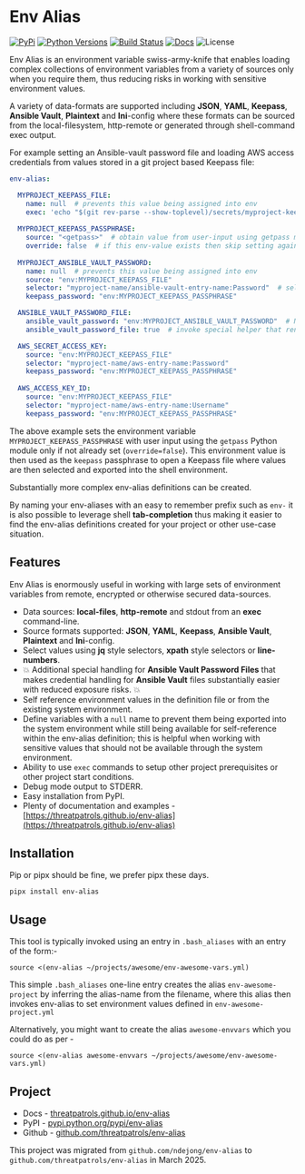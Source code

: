 # Env Alias

[![PyPi](https://img.shields.io/pypi/v/env-alias.svg)](https://pypi.python.org/pypi/env-alias/)
[![Python Versions](https://img.shields.io/pypi/pyversions/env-alias.svg)](https://github.com/threatpatrols/env-alias/)
[![Build Status](https://github.com/threatpatrols/env-alias/actions/workflows/build-tests.yml/badge.svg)](https://github.com/threatpatrols/env-alias/actions/workflows/build-tests.yml)
[![Docs](https://img.shields.io/readthedocs/env-alias)](https://threatpatrols.github.io/env-alias)
![License](https://img.shields.io/github/license/threatpatrols/env-alias.svg)

Env Alias is an environment variable swiss-army-knife that enables loading complex collections 
of environment variables from a variety of sources only when you require them, thus reducing risks 
in working with sensitive environment values.

A variety of data-formats are supported including **JSON**, **YAML**, **Keepass**, **Ansible Vault**, 
**Plaintext** and **Ini**-config where these formats can be sourced from the local-filesystem, 
http-remote or generated through shell-command exec output.

For example setting an Ansible-vault password file and loading AWS access credentials from values stored 
in a git project based Keepass file: 
```yaml
env-alias:

  MYPROJECT_KEEPASS_FILE:
    name: null  # prevents this value being assigned into env
    exec: 'echo "$(git rev-parse --show-toplevel)/secrets/myproject-keepass.kdbx"'
  
  MYPROJECT_KEEPASS_PASSPHRASE:
    source: "<getpass>"  # obtain value from user-input using getpass method
    override: false  # if this env-value exists then skip setting again
    
  MYPROJECT_ANSIBLE_VAULT_PASSWORD:
    name: null  # prevents this value being assigned into env
    source: "env:MYPROJECT_KEEPASS_FILE"
    selector: "myproject-name/ansible-vault-entry-name:Password"  # select an item from Keepass file
    keepass_password: "env:MYPROJECT_KEEPASS_PASSPHRASE"

  ANSIBLE_VAULT_PASSWORD_FILE:
    ansible_vault_password: "env:MYPROJECT_ANSIBLE_VAULT_PASSWORD"  # NB: see docs how this gets managed
    ansible_vault_password_file: true  # invoke special helper that renders an Ansible Vault password file

  AWS_SECRET_ACCESS_KEY:
    source: "env:MYPROJECT_KEEPASS_FILE"
    selector: "myproject-name/aws-entry-name:Password"
    keepass_password: "env:MYPROJECT_KEEPASS_PASSPHRASE"
    
  AWS_ACCESS_KEY_ID:
    source: "env:MYPROJECT_KEEPASS_FILE"
    selector: "myproject-name/aws-entry-name:Username"
    keepass_password: "env:MYPROJECT_KEEPASS_PASSPHRASE"

```

The above example sets the environment variable `MYPROJECT_KEEPASS_PASSPHRASE` with user input using 
the `getpass` Python module only if not already set (`override=false`).  This environment value is then 
used as the `keepass` passphrase to open a Keepass file where values are then selected and exported 
into the shell environment.

Substantially more complex env-alias definitions can be created.

By naming your env-aliases with an easy to remember prefix such as `env-` it is also possible to 
leverage shell **tab-completion** thus making it easier to find the env-alias definitions created 
for your project or other use-case situation.

## Features
Env Alias is enormously useful in working with large sets of environment variables from remote, encrypted 
or otherwise secured data-sources.
 
* Data sources: **local-files**, **http-remote** and stdout from an **exec** command-line.
* Source formats supported: **JSON**, **YAML**, **Keepass**, **Ansible Vault**, **Plaintext** and **Ini**-config.
* Select values using **jq** style selectors, **xpath** style selectors or **line-numbers**.
* 💥 Additional special handling for **Ansible Vault Password Files** that makes credential handling for **Ansible Vault** files substantially easier with reduced exposure risks. 💥     
* Self reference environment values in the definition file or from the existing system environment.
* Define variables with a `null` name to prevent them being exported into the system environment while still being available for self-reference within the env-alias definition; this is helpful when working with sensitive values that should not be available through the system environment.
* Ability to use `exec` commands to setup other project prerequisites or other project start conditions.
* Debug mode output to STDERR.
* Easy installation from PyPI.
* Plenty of documentation and examples - [https://threatpatrols.github.io/env-alias](https://threatpatrols.github.io/env-alias)

## Installation
Pip or pipx should be fine, we prefer pipx these days.
```shell
pipx install env-alias
```

## Usage
This tool is typically invoked using an entry in `.bash_aliases` with an entry of the form:-
```shell
source <(env-alias ~/projects/awesome/env-awesome-vars.yml)
```

This simple `.bash_aliases` one-line entry creates the alias `env-awesome-project` by inferring the 
alias-name from the filename, where this alias then invokes env-alias to set environment values 
defined in `env-awesome-project.yml` 

Alternatively, you might want to create the alias `awesome-envvars` which you could do as per - 
```shell
source <(env-alias awesome-envvars ~/projects/awesome/env-awesome-vars.yml)
```

## Project
* Docs - [threatpatrols.github.io/env-alias](https://threatpatrols.github.io/env-alias)
* PyPI - [pypi.python.org/pypi/env-alias](https://pypi.python.org/pypi/env-alias/)
* Github - [github.com/threatpatrols/env-alias](https://github.com/threatpatrols/env-alias)

This project was migrated from `github.com/ndejong/env-alias` to `github.com/threatpatrols/env-alias` in March 2025.

